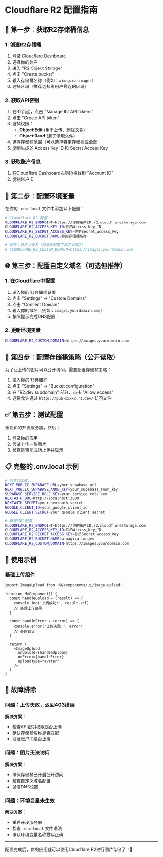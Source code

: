 # Cloudflare R2 配置指南

## 🚀 第一步：获取R2存储桶信息

### 1. 创建R2存储桶
1. 登录 [Cloudflare Dashboard](https://dash.cloudflare.com)
2. 选择你的账户
3. 进入 "R2 Object Storage"
4. 点击 "Create bucket"
5. 输入存储桶名称（例如：`aimagica-images`）
6. 选择区域（推荐选择离用户最近的区域）

### 2. 获取API密钥
1. 在R2页面，点击 "Manage R2 API tokens"
2. 点击 "Create API token"
3. 选择权限：
   - **Object:Edit** (用于上传、删除文件)
   - **Object:Read** (用于读取文件)
4. 选择存储桶范围（可以选择特定存储桶或全部）
5. 复制生成的 Access Key ID 和 Secret Access Key

### 3. 获取账户信息
1. 在Cloudflare Dashboard右侧边栏找到 "Account ID"
2. 复制账户ID

## 📝 第二步：配置环境变量

在你的 `.env.local` 文件中添加以下配置：

```bash
# Cloudflare R2 配置
CLOUDFLARE_R2_ENDPOINT=https://你的账户ID.r2.cloudflarestorage.com
CLOUDFLARE_R2_ACCESS_KEY_ID=你的Access_Key_ID
CLOUDFLARE_R2_SECRET_ACCESS_KEY=你的Secret_Access_Key
CLOUDFLARE_R2_BUCKET_NAME=你的存储桶名称

# 可选：自定义域名（如果你配置了自定义域名）
# CLOUDFLARE_R2_CUSTOM_DOMAIN=https://images.yourdomain.com
```

## 🌐 第三步：配置自定义域名（可选但推荐）

### 1. 在Cloudflare中配置
1. 进入你的R2存储桶设置
2. 点击 "Settings" → "Custom Domains"
3. 点击 "Connect Domain"
4. 输入你的域名（例如：`images.yourdomain.com`）
5. 按照提示完成DNS配置

### 2. 更新环境变量
```bash
CLOUDFLARE_R2_CUSTOM_DOMAIN=https://images.yourdomain.com
```

## 🔐 第四步：配置存储桶策略（公开读取）

为了让上传的图片可以公开访问，需要配置存储桶策略：

1. 进入你的R2存储桶
2. 点击 "Settings" → "Bucket configuration"
3. 在 "R2.dev subdomain" 部分，点击 "Allow Access"
4. 这将允许通过 `https://pub-xxxxx.r2.dev/` 访问文件

## ✅ 第五步：测试配置

重启你的开发服务器，然后：

1. 登录你的应用
2. 尝试上传一张图片
3. 检查是否能成功上传并显示

## 📋 完整的 .env.local 示例

```bash
# 现有的配置...
NEXT_PUBLIC_SUPABASE_URL=your_supabase_url
NEXT_PUBLIC_SUPABASE_ANON_KEY=your_supabase_anon_key
SUPABASE_SERVICE_ROLE_KEY=your_service_role_key
NEXTAUTH_URL=http://localhost:3000
NEXTAUTH_SECRET=your_nextauth_secret
GOOGLE_CLIENT_ID=your_google_client_id
GOOGLE_CLIENT_SECRET=your_google_client_secret

# 新增的R2配置
CLOUDFLARE_R2_ENDPOINT=https://你的账户ID.r2.cloudflarestorage.com
CLOUDFLARE_R2_ACCESS_KEY_ID=你的Access_Key_ID
CLOUDFLARE_R2_SECRET_ACCESS_KEY=你的Secret_Access_Key
CLOUDFLARE_R2_BUCKET_NAME=aimagica-images
CLOUDFLARE_R2_CUSTOM_DOMAIN=https://images.yourdomain.com
```

## 🎯 使用示例

### 基础上传组件
```tsx
import ImageUpload from '@/components/ui/image-upload'

function MyComponent() {
  const handleUpload = (result) => {
    console.log('上传成功:', result.url)
    // 处理上传结果
  }

  const handleError = (error) => {
    console.error('上传失败:', error)
    // 处理错误
  }

  return (
    <ImageUpload
      onUpload={handleUpload}
      onError={handleError}
      uploadType="avatar"
    />
  )
}
```

## 🔧 故障排除

### 问题：上传失败，返回403错误
**解决方案**：
- 检查API密钥权限是否正确
- 确认存储桶名称是否匹配
- 验证账户ID是否正确

### 问题：图片无法访问
**解决方案**：
- 确保存储桶已开启公开访问
- 检查自定义域名配置
- 验证DNS设置

### 问题：环境变量未生效
**解决方案**：
- 重启开发服务器
- 检查 `.env.local` 文件语法
- 确认环境变量名称拼写正确

---

配置完成后，你的应用就可以使用Cloudflare R2进行图片存储了！🎉 